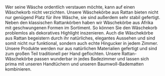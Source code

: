 Wer seine Wäsche ordentlich verstauen möchte, kann auf einen Wäschekorb nicht verzichten. Unsere Wäschekörbe aus Rattan bieten nicht nur genügend Platz für ihre Wäsche, sie sind außerdem sehr stabil gefertigt. Neben den klassischen Rattankörben haben wir Wäschekörbe aus Afrika mit geschwungenen Formen im Sortiment. So können Sie den Wäschekorb problemlos als dekoratives Highlight inszenieren. Auch die Wäschekörbe aus Rattan begeistern durch ihr natürliches, elegantes Aussehen und sind somit nicht nur funktional, sondern auch echte Hingucker in jedem Zimmer. Unsere Produkte werden nur aus natürlichen Materialien gefertigt und sind zum großen Teil traditionell per Hand geflochten. Unsere Rattan-Wäschekörbe passen wunderbar in jedes Badezimmer und lassen sich prima mit unseren Handtüchern und unseren Baumwoll-Badematten kombinieren.
